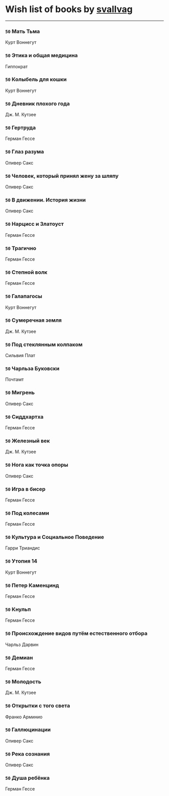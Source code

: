 # Wish list of books by [svallvag](http://vk.com/id553243325)
---

### `50` Мать Тьма
Курт Воннегут

### `50` Этика и общая медицина
Гиппократ

### `50` Колыбель для кошки
Курт Воннегут

### `50` Дневник плохого года
Дж. М. Кутзее

### `50` Гертруда
Герман Гессе

### `50` Глаз разума
Оливер Сакс

### `50` Человек, который принял жену за шляпу
Оливер Сакс

### `50` В движении. История жизни
Оливер Сакс

### `50` Нарцисс и Златоуст
Герман Гессе

### `50` Трагично
Герман Гессе

### `50` Степной волк
Герман Гессе

### `50` Галапагосы
Курт Воннегут

### `50` Сумеречная земля
Дж. М. Кутзее

### `50` Под стеклянным колпаком
Сильвия Плат

### `50` Чарльза Буковски
Почтамт

### `50` Мигрень
Оливер Сакс

### `50` Сиддхартха
Герман Гессе

### `50` Железный век
Дж. М. Кутзее

### `50` Нога как точка опоры
Оливер Сакс

### `50` Игра в бисер
Герман Гессе

### `50` Под колесами
Герман Гессе

### `50` Культура и Социальное Поведение
Гарри Триандис

### `50` Утопия 14
Курт Воннегут

### `50` Петер Каменцинд
Герман Гессе

### `50` Кнульп
Герман Гессе

### `50` Происхождение видов путём естественного отбора
Чарльз Дарвин

### `50` Демиан
Герман Гессе

### `50` Молодость
Дж. М. Кутзее

### `50` Открытки с того света
Франко Арминио

### `50` Галлюцинации
Оливер Сакс

### `50` Река сознания
Оливер Сакс

### `50` Душа ребёнка
Герман Гессе

